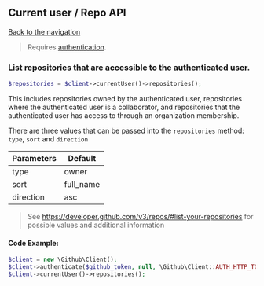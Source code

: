 ## Current user / Repo API
[Back to the navigation](../README.md)

> Requires [authentication](../security.md).

### List repositories that are accessible to the authenticated user.

```php
$repositories = $client->currentUser()->repositories();
```

This includes repositories owned by the authenticated user, repositories where the authenticated user is a collaborator, and repositories that the authenticated user has access to through an organization membership.

There are three values that can be passed into the `repositories` method: `type`, `sort` and `direction`

| Parameters    | Default   |
| ------------- |-----------| 
| type          | owner     |
| sort          | full_name | 
| direction     | asc       |

> See https://developer.github.com/v3/repos/#list-your-repositories for possible values and additional information 

#### Code Example:

```php
$client = new \Github\Client(); 
$client->authenticate($github_token, null, \Github\Client::AUTH_HTTP_TOKEN);
$client->currentUser()->repositories();
```
